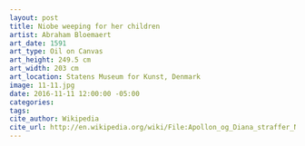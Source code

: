 ```yaml
---
layout: post
title: Niobe weeping for her children
artist: Abraham Bloemaert
art_date: 1591
art_type: Oil on Canvas
art_height: 249.5 cm
art_width: 203 cm
art_location: Statens Museum for Kunst, Denmark
image: 11-11.jpg
date: 2016-11-11 12:00:00 -05:00
categories:
tags:
cite_author: Wikipedia
cite_url: http://en.wikipedia.org/wiki/File:Apollon_og_Diana_straffer_Niobe_ved_at_dr%C3%A6be_hendes_b%C3%B8rn.jpg
---
```

